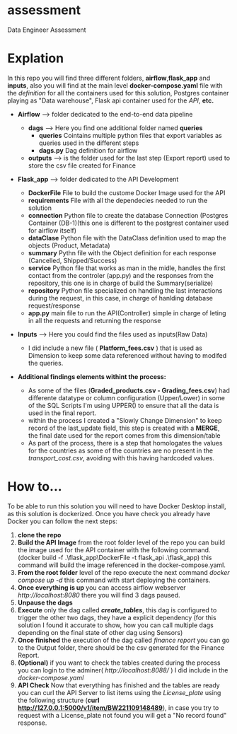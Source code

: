# assessment
Data Engineer Assessment

# Explation
In this repo you will find three different folders, **airflow**,**flask_app** and **inputs**, also you will find at the main level **docker-compose.yaml** file with the *definition* for all the containers used for this solution, Postgres container playing as "Data warehouse", Flask api container used for the *API*, **etc.**


* **Airflow** --> folder dedicated to the end-to-end data pipeline
  * **dags** --> Here you find one additional folder named **queries**
      * **queries** Cointains multiple python files that export variables as queries used in the different steps
      *  **dags.py** Dag definition for airflow
  * **outputs** --> is the folder used for the last step (Export report) used to store the csv file created for Finance
    
* **Flask_app** --> folder dedicated to the API Development
    * **DockerFile** File to build the custome Docker Image used for the API
    * **requirements** File with all the dependecies needed to run the solution
    * **connection** Python file to create the database Connection (Postgres Container (DB-1)(this one is different to the postgrest container used for airflow itself)
    * **dataClase** Python file with the DataClass definition used to map the objects (Product, Metadata)
    * **summary** Pythn file with the Object definition for each response (Cancelled, Shipped/Success)
    * **service** Python file that works as man in the midle, handles the first contact from the controler (app.py) and the responses from the repository, this one is in charge of build the Summary(serialize)
    * **repository** Python file specialized on handling the last interactions during the request, in this case, in charge of hanlding database request/response
    * **app.py** main file to run the API(Controller) simple in charge of leting in all the requests and returning the response
  
* **Inputs** --> Here you could find the files used as inputs(Raw Data)
    * I did include a new file ( **Platform_fees.csv** ) that is used as Dimension to keep some data referenced without having to modifed the queries.

* **Additional findings elements withint the process:**
    * As some of the files (**Graded_products.csv - Grading_fees.csv**) had differente datatype or column configuration (Upper/Lower) in some of the SQL Scripts I'm using UPPER() to ensure that all the data is used in the final report.
    * within the process I created a "Slowly Change Dimension" to keep record of the last_update field, this step is created with a **MERGE**, the final date used for the report comes from this dimension/table
    * As part of the process, there is a step that homologates the values for the countries as some of the countries are no present in the *transport_cost.csv*, avoiding with this having hardcoded values.

# How to...

To be able to run this solution you will need to have Docker Desktop install, as this solution is dockerized. Once you have check you already have Docker you can follow the next steps:
1. **clone the repo**
2. **Build the API Image** from the root folder level of the repo you can build the image used for the API container with the following command. (docker build -f .\flask_app\DockerFile -t flask_api .\flask_app\) this command will build the image referenced in the docker-compose.yaml.
3. **From the root folder** level of the repo execute the next command *docker compose up -d* this command with start deploying the containers.
4. **Once everything is up** you can access airflow webserver *http://localhost:8080* there you will find 3 dags paused.
5. **Unpause the dags**
6. **Execute** only the dag called ***create_tables***, this dag is configured to trigger the other two dags, they have a explicit dependency (for this solution I found it accurate to show, how you can call multiple dags depending on the final state of other dag using Sensors)
7. **Once finished** the execution of the dag called *finance report* you can go to the Output folder, there should be the csv generated for the Finance Report.
8. **(Optional)** if you want to check the tables created during the process you can login to the adminer( *http://localhost:8088/* ) I did include in the *docker-compose.yaml*
9. **API Check** Now that everything has finished and the tables are ready you can curl the API Server to list items using the *License_plate* using the following structure (**curl http://127.0.0.1:5000/v1/item/BW221109148489**), in case you try to request with a License_plate not found you will get a "No record found" response.
